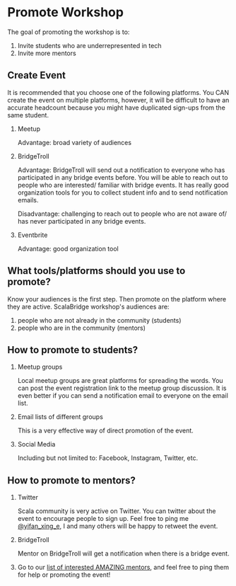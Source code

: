 # Promote Workshop

The goal of promoting the workshop is to:
1. Invite students who are underrepresented in tech
2. Invite more mentors


## Create Event
It is recommended that you choose one of the following platforms. You CAN create the event on multiple platforms, however, it will be difficult to have an accurate headcount because you might have duplicated sign-ups from the same student.

1. Meetup

   Advantage: broad variety of audiences


2. BridgeTroll

   Advantage: BridgeTroll will send out a notification to everyone who has participated in any bridge events before. You will be able to reach out to people who are interested/ familiar with bridge events.
   It has really good organization tools for you to collect student info and to send notification emails.

   Disadvantage: challenging to reach out to people who are not aware of/ has never participated in any bridge events.


3. Eventbrite

   Advantage: good organization tool


## What tools/platforms should you use to promote?
Know your audiences is the first step. Then promote on the platform where they are active.
ScalaBridge workshop's audiences are:
1. people who are not already in the community (students)
2. people who are in the community (mentors)


## How to promote to students?

1. Meetup groups

   Local meetup groups are great platforms for spreading the words. You can post the event registration link to the meetup group discussion. It is even better if you can send a notification email to everyone on the email list.

2. Email lists of different groups

   This is a very effective way of direct promotion of the event.


3. Social Media

   Including but not limited to: Facebook, Instagram, Twitter, etc.


## How to promote to mentors?

1. Twitter

   Scala community is very active on Twitter. You can twitter about the event to encourage people to sign up. Feel free to ping me [@yifan_xing_e](https://twitter.com/yifan_xing_e), I and many others will be happy to retweet the event.


2. BridgeTroll

   Mentor on BridgeTroll will get a notification when there is a bridge event.


3. Go to our [list of interested AMAZING mentors](./invite-mentors.md#interested--mentors), and feel free to ping them for help or promoting the event!